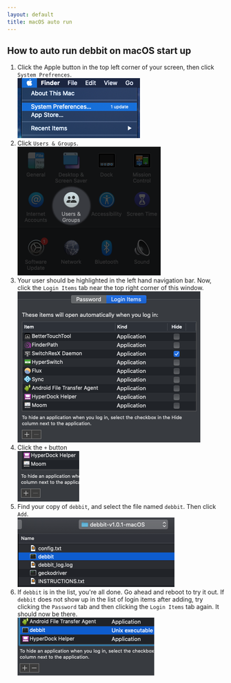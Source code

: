 ```yaml
---
layout: default
title: macOS auto run
---
```


## How to auto run debbit on macOS start up

1. Click the Apple button in the top left corner of your screen, then click `System Prefrences`.  
![1](assets/macOS_auto_run_1.png)
2. Click `Users & Groups`.  
![2](assets/macOS_auto_run_2.png)
3. Your user should be highlighted in the left hand navigation bar. Now, click the `Login Items` tab near the top right corner of this window.  
![3](assets/macOS_auto_run_3.png)
4. Click the `+` button  
![4](assets/macOS_auto_run_4.png)
5. Find your copy of `debbit`, and select the file named `debbit`. Then click `Add`.  
![5](assets/macOS_auto_run_5.png)
6. If `debbit` is in the list, you're all done. Go ahead and reboot to try it out. If `debbit` does not show up in the list of login items after adding, try clicking the `Password` tab and then clicking the `Login Items` tab again. It should now be there.  
![6](assets/macOS_auto_run_6.png)
